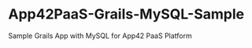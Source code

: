 App42PaaS-Grails-MySQL-Sample
=============================

Sample Grails App with MySQL for App42 PaaS Platform

